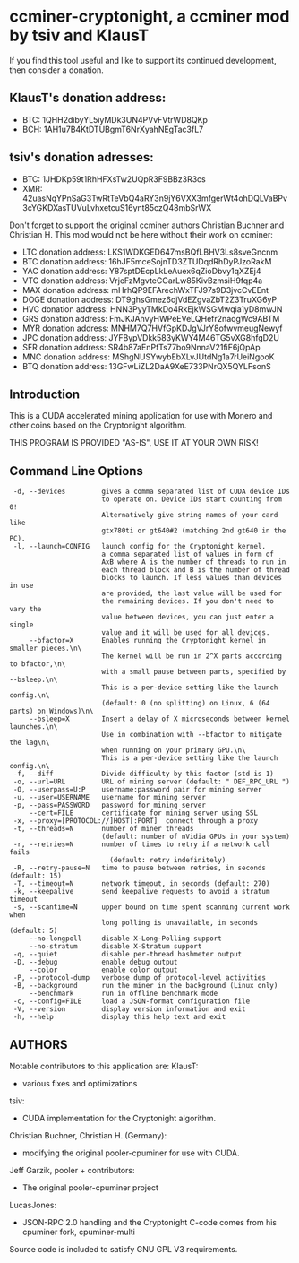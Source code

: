 # ccminer-cryptonight, a ccminer mod by tsiv and KlausT

If you find this tool useful and like to support its continued development,
then consider a donation.

## KlausT's donation address:
* BTC: 1QHH2dibyYL5iyMDk3UN4PVvFVtrWD8QKp
* BCH: 1AH1u7B4KtDTUBgmT6NrXyahNEgTac3fL7

## tsiv's donation adresses:
* BTC: 1JHDKp59t1RhHFXsTw2UQpR3F9BBz3R3cs
* XMR: 42uasNqYPnSaG3TwRtTeVbQ4aRY3n9jY6VXX3mfgerWt4ohDQLVaBPv3cYGKDXasTUVuLvhxetcuS16ynt85czQ48mbSrWX

Don't forget to support the original ccminer authors
Christian Buchner and Christian H. This mod would not be
here without their work on ccminer:

* LTC donation address: LKS1WDKGED647msBQfLBHV3Ls8sveGncnm
* BTC donation address: 16hJF5mceSojnTD3ZTUDqdRhDyPJzoRakM
* YAC donation address: Y87sptDEcpLkLeAuex6qZioDbvy1qXZEj4
* VTC donation address: VrjeFzMgvteCGarLw85KivBzmsiH9fqp4a
* MAX donation address: mHrhQP9EFArechWxTFJ97s9D3jvcCvEEnt
* DOGE donation address: DT9ghsGmez6ojVdEZgvaZbT2Z3TruXG6yP
* HVC donation address: HNN3PyyTMkDo4RkEjkWSGMwqia1yD8mwJN
* GRS donation address: FmJKJAhvyHWPeEVeLQHefr2naqgWc9ABTM
* MYR donation address: MNHM7Q7HVfGpKDJgVJrY8ofwvmeugNewyf
* JPC donation address: JYFBypVDkk583yKWY4M46TG5vXG8hfgD2U
* SFR donation address: SR4b87aEnPfTs77bo9NnnaV21fiF6jQpAp
* MNC donation address: MShgNUSYwybEbXLvJUtdNg1a7rUeiNgooK
* BTQ donation address: 13GFwLiZL2DaA9XeE733PNrQX5QYLFsonS

## Introduction

This is a CUDA accelerated mining application for use with
Monero and other coins based on the Cryptonight algorithm.

THIS PROGRAM IS PROVIDED "AS-IS", USE IT AT YOUR OWN RISK!

## Command Line Options
```
 -d, --devices         gives a comma separated list of CUDA device IDs
                       to operate on. Device IDs start counting from 0!
                       Alternatively give string names of your card like
                       gtx780ti or gt640#2 (matching 2nd gt640 in the PC).
 -l, --launch=CONFIG   launch config for the Cryptonight kernel.
                       a comma separated list of values in form of
                       AxB where A is the number of threads to run in
                       each thread block and B is the number of thread
                       blocks to launch. If less values than devices in use
                       are provided, the last value will be used for
                       the remaining devices. If you don't need to vary the
                       value between devices, you can just enter a single
                       value and it will be used for all devices.
     --bfactor=X       Enables running the Cryptonight kernel in smaller pieces.\n\
                       The kernel will be run in 2^X parts according to bfactor,\n\
                       with a small pause between parts, specified by --bsleep.\n\
                       This is a per-device setting like the launch config.\n\
                       (default: 0 (no splitting) on Linux, 6 (64 parts) on Windows)\n\
     --bsleep=X        Insert a delay of X microseconds between kernel launches.\n\
                       Use in combination with --bfactor to mitigate the lag\n\
                       when running on your primary GPU.\n\
                       This is a per-device setting like the launch config.\n\
 -f, --diff            Divide difficulty by this factor (std is 1) 
 -o, --url=URL         URL of mining server (default: " DEF_RPC_URL ")
 -O, --userpass=U:P    username:password pair for mining server
 -u, --user=USERNAME   username for mining server
 -p, --pass=PASSWORD   password for mining server
     --cert=FILE       certificate for mining server using SSL
 -x, --proxy=[PROTOCOL://]HOST[:PORT]  connect through a proxy
 -t, --threads=N       number of miner threads
                       (default: number of nVidia GPUs in your system)
 -r, --retries=N       number of times to retry if a network call fails
                         (default: retry indefinitely)
 -R, --retry-pause=N   time to pause between retries, in seconds (default: 15)
 -T, --timeout=N       network timeout, in seconds (default: 270)
 -k, --keepalive       send keepalive requests to avoid a stratum timeout
 -s, --scantime=N      upper bound on time spent scanning current work when
                       long polling is unavailable, in seconds (default: 5)
     --no-longpoll     disable X-Long-Polling support
     --no-stratum      disable X-Stratum support
 -q, --quiet           disable per-thread hashmeter output
 -D, --debug           enable debug output
     --color           enable color output
 -P, --protocol-dump   verbose dump of protocol-level activities
 -B, --background      run the miner in the background (Linux only)
     --benchmark       run in offline benchmark mode
 -c, --config=FILE     load a JSON-format configuration file
 -V, --version         display version information and exit
 -h, --help            display this help text and exit
```

## AUTHORS

Notable contributors to this application are:
KlausT:
- various fixes and optimizations

tsiv: 
- CUDA implementation for the Cryptonight algorithm.

Christian Buchner, Christian H. (Germany): 
- modifying the original pooler-cpuminer for use with CUDA.

Jeff Garzik, pooler + contributors:
- The original pooler-cpuminer project

LucasJones:
 - JSON-RPC 2.0 handling and the Cryptonight C-code comes
   from his cpuminer fork, cpuminer-multi

Source code is included to satisfy GNU GPL V3 requirements.
